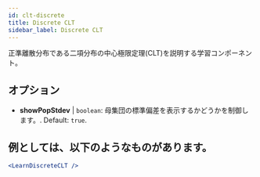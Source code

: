 ```yaml
---
id: clt-discrete
title: Discrete CLT
sidebar_label: Discrete CLT
---
```


正準離散分布である二項分布の中心極限定理(CLT)を説明する学習コンポーネント。

## オプション

* __showPopStdev__ | `boolean`: 母集団の標準偏差を表示するかどうかを制御します。. Default: `true`.


## 例としては、以下のようなものがあります。

```jsx live
<LearnDiscreteCLT />
```

